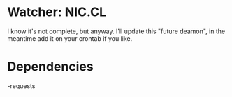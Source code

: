 # Watcher: NIC.CL
I know it's not complete, but anyway.
I'll update this "future deamon", in the meantime add it on your crontab if you like.

# Dependencies
-requests
